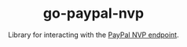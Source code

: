 <h1 align="center">go-paypal-nvp</h1>

<p align="center">
  Library for interacting with the <a href="https://developer.paypal.com/docs/classic/api/NVPAPIOverview/">PayPal NVP endpoint</a>.
</p>

